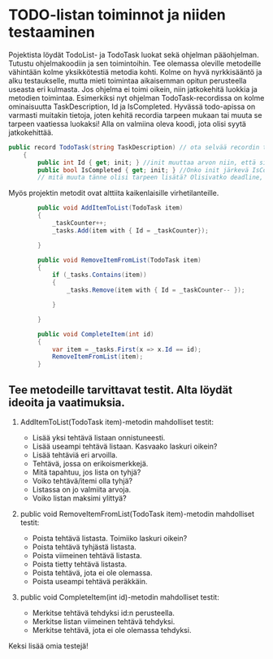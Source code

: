 # TODO-listan toiminnot ja niiden testaaminen

Pojektista löydät TodoList- ja TodoTask luokat sekä ohjelman pääohjelman. Tutustu ohjelmakoodiin ja sen toimintoihin. Tee olemassa oleville metodeille vähintään kolme yksikkötestiä metodia kohti. Kolme on hyvä nyrkkisääntö ja alku testaukselle, mutta mieti toimintaa aikaisemman opitun perusteella useasta eri kulmasta. Jos ohjelma ei toimi oikein, niin jatkokehitä luokkia ja metodien toimintaa. Esimerkiksi nyt ohjelman TodoTask-recordissa on kolme ominaisuutta TaskDescription, Id ja IsCompleted. Hyvässä todo-apissa on varmasti muitakin tietoja, joten kehitä recordia tarpeen mukaan tai muuta se tarpeen vaatiessa luokaksi! Alla on valmiina oleva koodi, jota olisi syytä jatkokehittää.
```c#
public record TodoTask(string TaskDescription) // ota selvää recordin toiminnasta
    {
        public int Id { get; init; } //init muuttaa arvon niin, että sitä ei voi muuttaa jälkeenpäin.
        public bool IsCompleted { get; init; } //Onko init järkevä IsCompleteded kentän arvoksi?
        // mitä muuta tänne olisi tarpeen lisätä? Olisivatko deadline, tehtävän kuvaus ym. hyödyllisiä.


```

Myös projektin metodit ovat alttiita kaikenlaisille virhetilanteille.

```c#
        public void AddItemToList(TodoTask item)
        {
            _taskCounter++;
            _tasks.Add(item with { Id = _taskCounter});

        }

        public void RemoveItemFromList(TodoTask item)
        {
            if (_tasks.Contains(item))
            {
                _tasks.Remove(item with { Id = _taskCounter-- });

            }

        }

        public void CompleteItem(int id)
        {
            var item = _tasks.First(x => x.Id == id);
            RemoveItemFromList(item);
        }

```
## Tee metodeille tarvittavat testit. Alta löydät ideoita ja vaatimuksia.

 1. AddItemToList(TodoTask item)-metodin mahdolliset testit:
    - Lisää yksi tehtävä listaan onnistuneesti.
    - Lisää useampi tehtävä listaan. Kasvaako laskuri oikein?
    - Lisää tehtäviä eri arvoilla.
    - Tehtävä, jossa on erikoismerkkejä.
    - Mitä tapahtuu, jos lista on tyhjä?
    - Voiko tehtävä/itemi olla tyhjä?
    - Listassa on jo valmiita arvoja.
    - Voiko listan maksimi ylittyä?
  
2. public void RemoveItemFromList(TodoTask item)-metodin mahdolliset testit:
    - Poista tehtävä listasta. Toimiiko laskuri oikein?
    - Poista tehtävä tyhjästä listasta.
    - Poista viimeinen tehtävä listasta.
    - Poista tietty tehtävä listasta.
    - Poista tehtävä, jota ei ole olemassa.
    - Poista useampi tehtävä peräkkäin.

  
3. public void CompleteItem(int id)-metodin mahdolliset testit:
     - Merkitse tehtävä tehdyksi id:n perusteella. 
     - Merkitse listan viimeinen tehtävä tehdyksi.
     - Merkitse tehtävä, jota ei ole olemassa tehdyksi.

Keksi lisää omia testejä!



